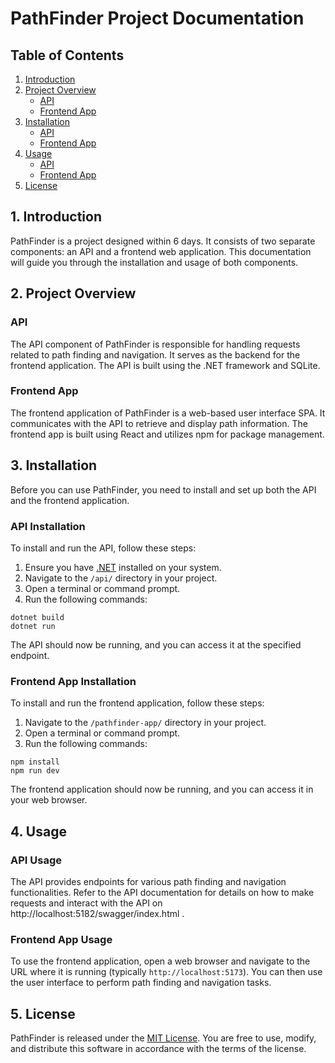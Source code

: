 # PathFinder Project Documentation

## Table of Contents

1. [Introduction](#introduction)
2. [Project Overview](#project-overview)
   - [API](#api)
   - [Frontend App](#frontend-app)
3. [Installation](#installation)
   - [API](#api-installation)
   - [Frontend App](#frontend-app-installation)
4. [Usage](#usage)
   - [API](#api-usage)
   - [Frontend App](#frontend-app-usage)
5. [License](#license)

## 1. Introduction <a name="introduction"></a>

PathFinder is a project designed within 6 days. It consists of two separate components: an API and a frontend web application. This documentation will guide you through the installation and usage of both components.

## 2. Project Overview <a name="project-overview"></a>

### API <a name="api"></a>

The API component of PathFinder is responsible for handling requests related to path finding and navigation. It serves as the backend for the frontend application. The API is built using the .NET framework and SQLite.

### Frontend App <a name="frontend-app"></a>

The frontend application of PathFinder is a web-based user interface SPA. It communicates with the API to retrieve and display path information. The frontend app is built using React and utilizes npm for package management.

## 3. Installation <a name="installation"></a>

Before you can use PathFinder, you need to install and set up both the API and the frontend application.

### API Installation <a name="api-installation"></a>

To install and run the API, follow these steps:

1. Ensure you have [.NET](https://dotnet.microsoft.com/download) installed on your system.
2. Navigate to the `/api/` directory in your project.
3. Open a terminal or command prompt.
4. Run the following commands:

```shell
dotnet build
dotnet run
```

The API should now be running, and you can access it at the specified endpoint.

### Frontend App Installation <a name="frontend-app-installation"></a>

To install and run the frontend application, follow these steps:

1. Navigate to the `/pathfinder-app/` directory in your project.
2. Open a terminal or command prompt.
3. Run the following commands:

```shell
npm install
npm run dev
```

The frontend application should now be running, and you can access it in your web browser.

## 4. Usage <a name="usage"></a>

### API Usage <a name="api-usage"></a>

The API provides endpoints for various path finding and navigation functionalities. Refer to the API documentation for details on how to make requests and interact with the API on http://localhost:5182/swagger/index.html .

### Frontend App Usage <a name="frontend-app-usage"></a>

To use the frontend application, open a web browser and navigate to the URL where it is running (typically `http://localhost:5173`). You can then use the user interface to perform path finding and navigation tasks.

## 5. License <a name="license"></a>

PathFinder is released under the [MIT License](LICENSE). You are free to use, modify, and distribute this software in accordance with the terms of the license.
